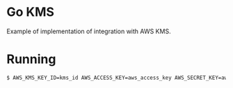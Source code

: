 # Go KMS

Example of implementation of integration with AWS KMS.

# Running

```sh
$ AWS_KMS_KEY_ID=kms_id AWS_ACCESS_KEY=aws_access_key AWS_SECRET_KEY=aws_secret_key go run main.go
```